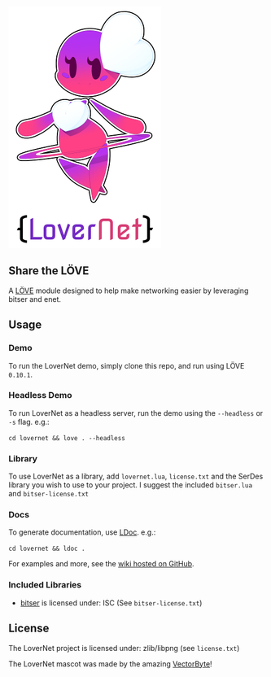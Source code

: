 ![LoverNet Mascot & Logo](dev/mascot-and-logo-mini.png)

## Share the LÖVE

A [LÖVE](https://love2d.org/) module designed to help make networking easier by
leveraging bitser and enet.

## Usage

### Demo

To run the LoverNet demo, simply clone this repo, and run using LÖVE `0.10.1`.

### Headless Demo

To run LoverNet as a headless server, run the demo using the `--headless` or `-s`
flag. e.g.:

`cd lovernet && love . --headless`

### Library

To use LoverNet as a library, add `lovernet.lua`, `license.txt` and the SerDes
library you wish to use to your project. I suggest the included `bitser.lua` and
`bitser-license.txt`

### Docs

To generate documentation, use [LDoc](http://stevedonovan.github.io/ldoc/). e.g.:

`cd lovernet && ldoc .`

For examples and more, see the [wiki hosted on GitHub](https://github.com/josefnpat/LoverNet/wiki).

### Included Libraries

* [bitser](https://github.com/gvx/bitser) is licensed under: ISC (See `bitser-license.txt`)

## License

The LoverNet project is licensed under: zlib/libpng (see `license.txt`)

The LoverNet mascot was made by the amazing [VectorByte](https://github.com/Vectorbyte)!
